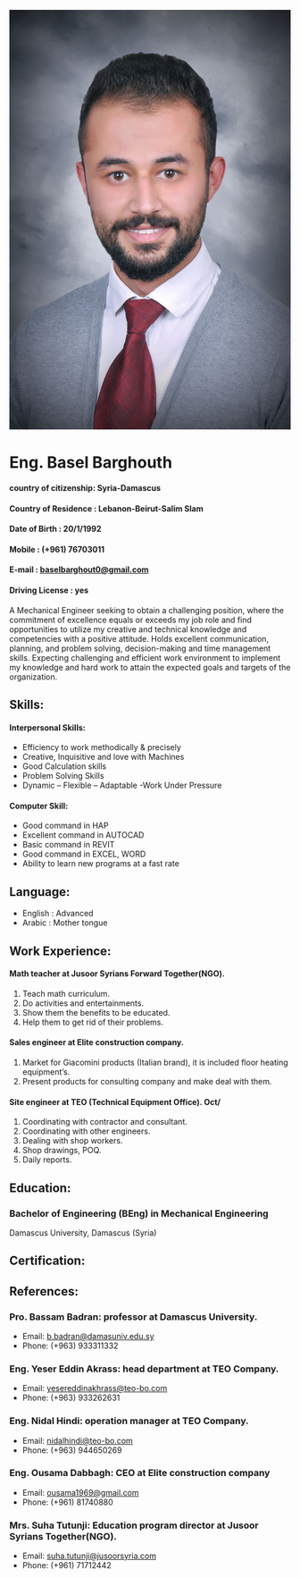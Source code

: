 ![image](https://github.com/BaselBarghouth/Submissions/blob/master/IMG_0002.jpg)

# Eng. Basel Barghouth

#### country of citizenship: Syria-Damascus
#### Country of Residence : Lebanon-Beirut-Salim Slam
#### Date of Birth : 20/1/1992
#### Mobile : (+961) 76703011
#### E-mail : baselbarghout0@gmail.com
#### Driving License : yes

 A Mechanical Engineer seeking to obtain a challenging position, where the commitment of excellence equals or exceeds
my job role and find opportunities to utilize my creative and technical knowledge and competencies with a positive
attitude. Holds excellent communication, planning, and problem solving, decision-making and time management skills.
Expecting challenging and efficient work environment to implement my knowledge and hard work to attain the
expected goals and targets of the organization.

## Skills:                                                                                                                                  
#### Interpersonal Skills:                                                                        
 - Efficiency to work methodically & precisely
 - Creative, Inquisitive and love with Machines 
 - Good Calculation skills 
 - Problem Solving Skills 
 - Dynamic – Flexible – Adaptable -Work Under Pressure
#### Computer Skill:
  - Good command in HAP 
  - Excellent command in AUTOCAD 
  - Basic command in REVIT
  - Good command in EXCEL, WORD 
  - Ability to learn new programs at a fast rate
 
## Language:

-  English : Advanced 
 - Arabic : Mother tongue

## Work Experience:


#### Math teacher at Jusoor Syrians Forward Together(NGO). 
 1. Teach math curriculum.
2. Do activities and entertainments.
3. Show them the benefits to be educated.
4. Help them to get rid of their problems.
#### Sales engineer at Elite construction company.
1. Market for Giacomini products (Italian brand), it is included floor heating equipment’s.
2. Present products for consulting company and make deal with them.
#### Site engineer at TEO (Technical Equipment Office). **Oct/**

1. Coordinating with contractor and consultant.
2. Coordinating with other engineers.
3. Dealing with shop workers.
4. Shop drawings, POQ.
 5. Daily reports.

## Education:

### Bachelor of Engineering (BEng) in Mechanical Engineering 
Damascus University, Damascus (Syria)

## Certification:

## References:

### Pro. Bassam Badran: professor at Damascus University.
- Email: b.badran@damasuniv.edu.sy
- Phone: (+963) 933311332
### Eng. Yeser Eddin Akrass: head department at TEO Company.
- Email: yesereddinakhrass@teo-bo.com
- Phone: (+963) 933262631
### Eng. Nidal Hindi: operation manager at TEO Company.
- Email: nidalhindi@teo-bo.com
- Phone: (+963) 944650269
### Eng. Ousama Dabbagh: CEO at Elite construction company
- Email: ousama1969@gmail.com
- Phone: (+961) 81740880
### Mrs. Suha Tutunji: Education program director at Jusoor Syrians Together(NGO).
- Email: suha.tutunji@jusoorsyria.com
- Phone: (+961) 71712442

